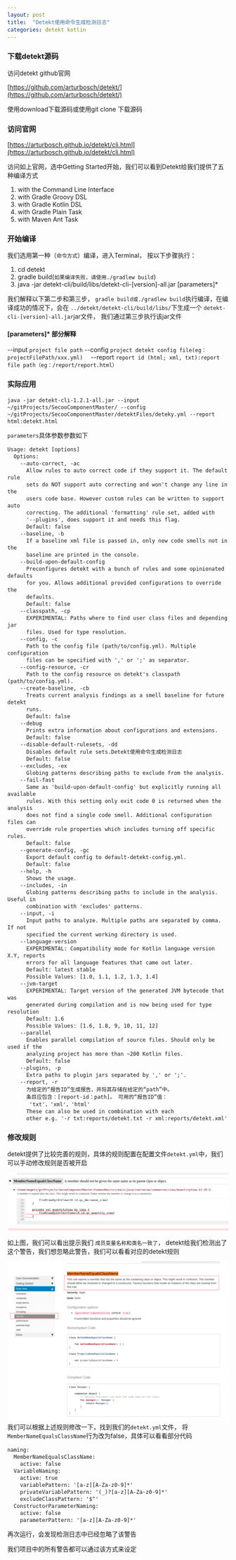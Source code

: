 ```yaml
---
layout: post
title:  "Detekt使用命令生成检测日志"
categories: detekt kotlin
---
```

### 下载detekt源码

访问detekt github官网

[https://github.com/arturbosch/detekt/](https://github.com/arturbosch/detekt/)

使用download下载源码或使用git clone 下载源码

### 访问官网
[https://arturbosch.github.io/detekt/cli.html](https://arturbosch.github.io/detekt/cli.html)

访问如上官网，选中Getting Started开始，我们可以看到Detekt给我们提供了五种编译方式
1.  with the Command Line Interface
2.  with Gradle Groovy DSL
3.  with Gradle Kotlin DSL
4.  with Gradle Plain Task
5.  with Maven Ant Task

### 开始编译
我们选用第一种（`命令方式`）编译，进入Terminal， 按以下步骤执行：
1.  cd detekt
2.  gradle build(`如果编译失败，请使用./gradlew build`)
3.  java -jar detekt-cli/build/libs/detekt-cli-[version]-all.jar [parameters]*

我们解释以下第二步和第三步，
`gradle build或./gradlew build`执行编译，在编译成功的情况下，会在 `../detekt/detekt-cli/build/libs/`下生成一个 `detekt-cli-[version]-all.jar`jar文件， 我们通过第三步执行该jar文件

#### [parameters]* 部分解释

--input `project file path` 
--config `project detekt config file(eg：projectFilePath/xxx.yml)  `
--report  `report id (html; xml, txt):report file path（eg：/report/report.html）`

### 实际应用
```
java -jar detekt-cli-1.2.1-all.jar --input ~/gitProjects/SecooComponentMaster/ --config ~/gitProjects/SecooComponentMaster/detektFiles/deteky.yml --report html:detekt.html
```

`parameters`具体参数参数如下
```
Usage: detekt [options]
  Options:
    --auto-correct, -ac
      Allow rules to auto correct code if they support it. The default rule
      sets do NOT support auto correcting and won't change any line in the
      users code base. However custom rules can be written to support auto
      correcting. The additional 'formatting' rule set, added with
      '--plugins', does support it and needs this flag.
      Default: false
    --baseline, -b
      If a baseline xml file is passed in, only new code smells not in the
      baseline are printed in the console.
    --build-upon-default-config
      Preconfigures detekt with a bunch of rules and some opinionated defaults
      for you. Allows additional provided configurations to override the
      defaults.
      Default: false
    --classpath, -cp
      EXPERIMENTAL: Paths where to find user class files and depending jar
      files. Used for type resolution.
    --config, -c
      Path to the config file (path/to/config.yml). Multiple configuration
      files can be specified with ',' or ';' as separator.
    --config-resource, -cr
      Path to the config resource on detekt's classpath (path/to/config.yml).
    --create-baseline, -cb
      Treats current analysis findings as a smell baseline for future detekt
      runs.
      Default: false
    --debug
      Prints extra information about configurations and extensions.
      Default: false
    --disable-default-rulesets, -dd
      Disables default rule sets.Detekt使用命令生成检测日志
      Default: false
    --excludes, -ex
      Globing patterns describing paths to exclude from the analysis.
    --fail-fast
      Same as 'build-upon-default-config' but explicitly running all available
      rules. With this setting only exit code 0 is returned when the analysis
      does not find a single code smell. Additional configuration files can
      override rule properties which includes turning off specific rules.
      Default: false
    --generate-config, -gc
      Export default config to default-detekt-config.yml.
      Default: false
    --help, -h
      Shows the usage.
    --includes, -in
      Globing patterns describing paths to include in the analysis. Useful in
      combination with 'excludes' patterns.
    --input, -i
      Input paths to analyze. Multiple paths are separated by comma. If not
      specified the current working directory is used.
    --language-version
      EXPERIMENTAL: Compatibility mode for Kotlin language version X.Y, reports
      errors for all language features that came out later.
      Default: latest stable
      Possible Values: [1.0, 1.1, 1.2, 1.3, 1.4]
    --jvm-target
      EXPERIMENTAL: Target version of the generated JVM bytecode that was
      generated during compilation and is now being used for type resolution
      Default: 1.6
      Possible Values: [1.6, 1.8, 9, 10, 11, 12]
    --parallel
      Enables parallel compilation of source files. Should only be used if the
      analyzing project has more than ~200 Kotlin files.
      Default: false
    --plugins, -p
      Extra paths to plugin jars separated by ',' or ';'.
    --report, -r
      为给定的“报告ID”生成报告，并将其存储在给定的“path”中。
      条目应包含：[report-id：path]。 可用的“报告ID”值：
       'txt'，'xml'，'html'
      These can also be used in combination with each
      other e.g. '-r txt:reports/detekt.txt -r xml:reports/detekt.xml'
```

### 修改规则

detekt提供了比较完善的规则，具体的规则配置在配置文件`detekt.yml`中，我们可以手动修改规则是否被开启

![](../assets/img/TIM图片20191225142717.png)

如上图，我们可以看出提示我们 `成员变量名称和类名一致了`， detekt给我们检测出了这个警告，我们想忽略此警告，我们可以看看对应的detekt规则

![](../assets/img/TIM图片20191225143331.png)
我们可以根据上述规则修改一下，找到我们的`detekt.yml`文件， 将`MemberNameEqualsClassName`行为改为false，具体可以看看部分代码
```xml#### 
naming:
  MemberNameEqualsClassName:
    active: false
  VariableNaming:
    active: true
    variablePattern: '[a-z][A-Za-z0-9]*'
    privateVariablePattern: '(_)?[a-z][A-Za-z0-9]*'
    excludeClassPattern: '$^'
  ConstructorParameterNaming:
    active: false
    parameterPattern: '[a-z][A-Za-z0-9]*'

```
再次运行，会发现检测日志中已经忽略了该警告

我们项目中的所有警告都可以通过该方式来设定
